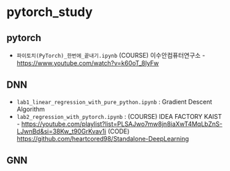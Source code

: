# pytorch_study

## pytorch
* `파이토치(PyTorch)_한번에_끝내기.ipynb`
(COURSE) 이수안컴퓨터연구소 - https://www.youtube.com/watch?v=k60oT_8lyFw

## DNN
* `lab1_linear_regression_with_pure_python.ipynb` : Gradient Descent Algorithm
* `lab2_regression_with_pytorch.ipynb` : 
(COURSE) IDEA FACTORY KAIST - https://youtube.com/playlist?list=PLSAJwo7mw8jn8iaXwT4MqLbZnS-LJwnBd&si=38Kw_t90GrKvav1i
(CODE) https://github.com/heartcored98/Standalone-DeepLearning

## GNN